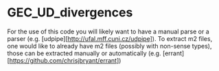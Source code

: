# GEC_UD_divergences
For the use of this code you will likely want to have a manual parse or a parser (e.g. [udpipe][http://ufal.mff.cuni.cz/udpipe]).
To extract m2 files, one would like to already have m2 files (possibly with non-sense types), those can be extracted manually or automatically (e.g. [errant][https://github.com/chrisjbryant/errant])
